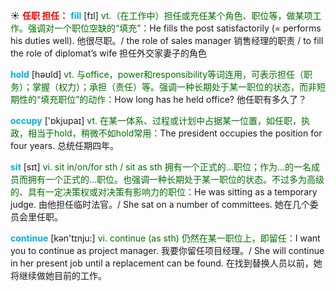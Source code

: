 ☀ <font color="red">**任职 担任：**</font>
<font color="sky blue">**fill**</font> [fɪl] 
<font color="rgb(227, 108, 9)">vt.（在工作中）担任或充任某个角色、职位等，做某项工作。强调对一个职位空缺的“填充”：</font>He fills the post satisfactorily (= performs his duties well). 他很尽职。/ the role of sales manager 销售经理的职责 / to fill the role of diplomat’s wife 担任外交家妻子的角色

<font color="sky blue">**hold**</font> [həʊld] 
<font color="rgb(227, 108, 9)">vt. 与office，power和responsibility等词连用，可表示担任（职务）；掌握（权力）；承担（责任）等。强调一种长期处于某一职位的状态，而非短期性的“填充职位”的动作：</font>How long has he held office? 他任职有多久了？

<font color="sky blue">**occupy**</font> ['ɒkjupaɪ] 
<font color="rgb(227, 108, 9)">vt. 在某一体系、过程或计划中占据某一位置，如任职，执政，相当于hold，稍微不如hold常用：</font>The president occupies the position for four years. 总统任期四年。

<font color="sky blue">**sit**</font> [sɪt] 
<font color="rgb(227, 108, 9)">vi. sit in/on/for sth / sit as sth 拥有一个正式的…职位；作为…的一名成员而拥有一个正式的…职位。也强调一种长期处于某一职位的状态。不过多为高级的、具有一定决策权或对决策有影响力的职位：</font>He was sitting as a temporary judge. 由他担任临时法官。/ She sat on a number of committees. 她在几个委员会里任职。

<font color="sky blue">**continue**</font> [kən'tɪnju:] 
<font color="rgb(227, 108, 9)">vi. continue (as sth) 仍然在某一职位上，即留任：</font>I want you to continue as project manager. 我要你留任项目经理。/ She will continue in her present job until a replacement can be found. 在找到替换人员以前，她将继续做她目前的工作。
